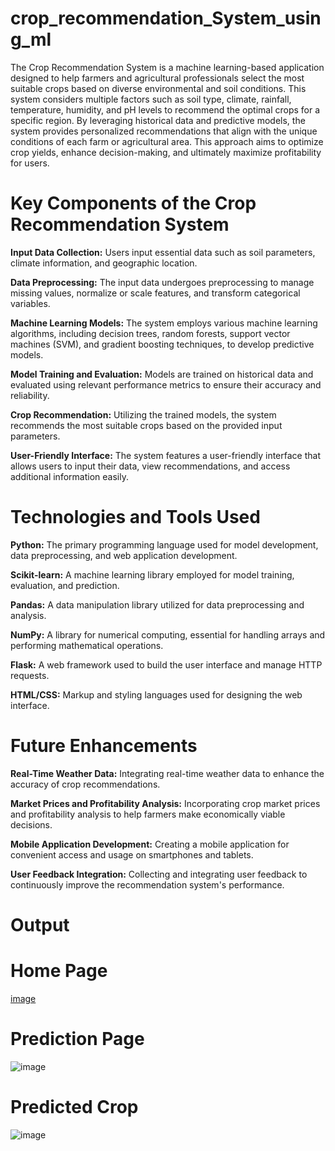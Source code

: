 # crop_recommendation_System_using_ml


     

The Crop Recommendation System is a machine learning-based application designed to help farmers and agricultural professionals select the most suitable crops based on diverse environmental and soil conditions. 
This system considers multiple factors such as soil type, climate, rainfall, temperature, humidity, and pH levels to recommend the optimal crops for a specific region. 
By leveraging historical data and predictive models, the system provides personalized recommendations that align with the unique conditions of each farm or agricultural area.
This approach aims to optimize crop yields, enhance decision-making, and ultimately maximize profitability for users.


# Key Components of the Crop Recommendation System

**Input Data Collection:** Users input essential data such as soil parameters, climate information, and geographic location.

**Data Preprocessing:** The input data undergoes preprocessing to manage missing values, normalize or scale features, and transform categorical variables.

**Machine Learning Models:** The system employs various machine learning algorithms, including decision trees, random forests, support vector machines (SVM), and gradient boosting techniques, to develop predictive models.

**Model Training and Evaluation:** Models are trained on historical data and evaluated using relevant performance metrics to ensure their accuracy and reliability.

**Crop Recommendation:** Utilizing the trained models, the system recommends the most suitable crops based on the provided input parameters.

**User-Friendly Interface:** The system features a user-friendly interface that allows users to input their data, view recommendations, and access additional information easily.

# Technologies and Tools Used

**Python:** The primary programming language used for model development, data preprocessing, and web application development.


**Scikit-learn:** A machine learning library employed for model training, evaluation, and prediction.

**Pandas:** A data manipulation library utilized for data preprocessing and analysis.

**NumPy:** A library for numerical computing, essential for handling arrays and performing mathematical operations.

**Flask:** A web framework used to build the user interface and manage HTTP requests.

**HTML/CSS:** Markup and styling languages used for designing the web interface.


# Future Enhancements

**Real-Time Weather Data:** Integrating real-time weather data to enhance the accuracy of crop recommendations.

**Market Prices and Profitability Analysis:** Incorporating crop market prices and profitability analysis to help farmers make economically viable decisions.


**Mobile Application Development:** Creating a mobile application for convenient access and usage on smartphones and tablets.


**User Feedback Integration:** Collecting and integrating user feedback to continuously improve the recommendation system's performance.


# Output

# Home Page

[image](https://github.com/user-attachments/assets/cac349f3-746d-4463-8e09-549d32cbdba2)

# Prediction Page
![image](https://github.com/user-attachments/assets/efe48e81-7042-448d-9d8a-9f1c4ae11acc)


# Predicted Crop

![image](https://github.com/user-attachments/assets/abf69f27-4a35-47d0-be34-bb2136fc6d94)






